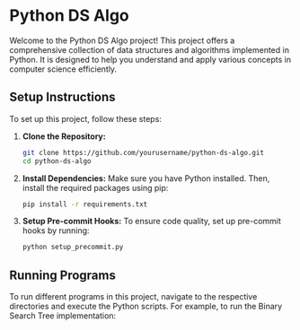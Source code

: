 # Python DS Algo

Welcome to the Python DS Algo project! This project offers a comprehensive collection of data structures and algorithms implemented in Python. It is designed to help you understand and apply various concepts in computer science efficiently.

## Setup Instructions

To set up this project, follow these steps:

1. **Clone the Repository:**
   ```bash
   git clone https://github.com/yourusername/python-ds-algo.git
   cd python-ds-algo
   ```

2. **Install Dependencies:**
   Make sure you have Python installed. Then, install the required packages using pip:
   ```bash
   pip install -r requirements.txt
   ```

3. **Setup Pre-commit Hooks:**
   To ensure code quality, set up pre-commit hooks by running:
   ```bash
   python setup_precommit.py
   ```

## Running Programs

To run different programs in this project, navigate to the respective directories and execute the Python scripts. For example, to run the Binary Search Tree implementation:
